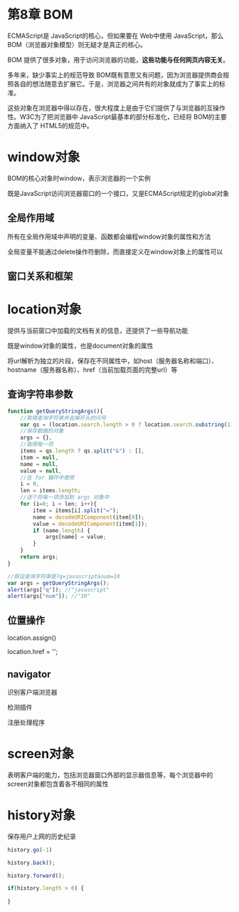 # 第8章 BOM

ECMAScript是 JavaScript的核心，但如果要在 Web中使用 JavaScript，那么 BOM（浏览器对象模型）则无疑才是真正的核心。

BOM 提供了很多对象，用于访问浏览器的功能，**这些功能与任何网页内容无关**。

多年来，缺少事实上的规范导致 BOM既有意思又有问题，因为浏览器提供商会按照各自的想法随意去扩展它。于是，浏览器之间共有的对象就成为了事实上的标准。

这些对象在浏览器中得以存在，很大程度上是由于它们提供了与浏览器的互操作性。W3C为了把浏览器中 JavaScript最基本的部分标准化，已经将 BOM的主要方面纳入了 HTML5的规范中。

# window对象

BOM的核心对象时window，表示浏览器的一个实例

既是JavaScript访问浏览器窗口的一个接口，又是ECMAScript规定的global对象

## 全局作用域

所有在全局作用域中声明的变量、函数都会编程window对象的属性和方法

全局变量不能通过delete操作符删除，而直接定义在window对象上的属性可以

## 窗口关系和框架

# location对象

提供与当前窗口中加载的文档有关的信息，还提供了一些导航功能

既是window对象的属性，也是document对象的属性

 将url解析为独立的片段，保存在不同属性中，如host（服务器名称和端口）、hostname（服务器名称）、href（当前加载页面的完整url）等

## 查询字符串参数

```js
function getQueryStringArgs(){
    //取得查询字符串并去掉开头的问号
    var qs = (location.search.length > 0 ? location.search.substring(1) : ""),
    //保存数据的对象
    args = {},
    //取得每一项
    items = qs.length ? qs.split("&") : [],
    item = null,
    name = null,
    value = null,
	//在 for 循环中使用
    i = 0,
    len = items.length;
    //逐个将每一项添加到 args 对象中
    for (i=0; i < len; i++){
        item = items[i].split("=");
        name = decodeURIComponent(item[0]);
        value = decodeURIComponent(item[1]);
		if (name.length) {
			args[name] = value;
		}
	}
	return args;
}

//假设查询字符串是?q=javascript&num=10
var args = getQueryStringArgs();
alert(args["q"]); //"javascript"
alert(args["num"]); //"10"
```

## 位置操作

location.assign()

location.href = '';

## navigator

识别客户端浏览器

检测插件

注册处理程序

# screen对象

表明客户端的能力，包括浏览器窗口外部的显示器信息等，每个浏览器中的screen对象都包含着各不相同的属性

# history对象

保存用户上网的历史纪录

```js
history.go(-1)

history.back();

history.forward();

if(history.length > 0) {
    
}
```



